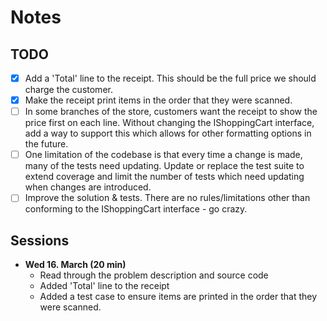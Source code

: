 # Notes

## TODO
- [x] Add a 'Total' line to the receipt. This should be the full price we should charge the customer.
- [x] Make the receipt print items in the order that they were scanned.
- [ ] In some branches of the store, customers want the receipt to show the price first on each line. Without changing the IShoppingCart interface, add a way to support this which allows for other formatting options in the future.
- [ ] One limitation of the codebase is that every time a change is made, many of the tests need updating. Update or replace the test suite to extend coverage and limit the number of tests which need updating when changes are introduced.
- [ ] Improve the solution & tests. There are no rules/limitations other than conforming to the IShoppingCart interface - go crazy.

## Sessions

- **Wed 16. March (20 min)**
  - Read through the problem description and source code
  - Added 'Total' line to the receipt
  - Added a test case to ensure items are printed in the order that they were scanned.
